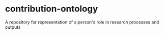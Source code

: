 contribution-ontology
=====================

A repository for representation of a person's role in research processes and outputs
